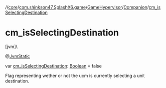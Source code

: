 //[core](../../../../index.md)/[com.shinkson47.SplashX6.game](../../index.md)/[GameHypervisor](../index.md)/[Companion](index.md)/[cm_isSelectingDestination](cm_is-selecting-destination.md)

# cm_isSelectingDestination

[jvm]\

@[JvmStatic](https://kotlinlang.org/api/latest/jvm/stdlib/kotlin.jvm/-jvm-static/index.html)

var [cm_isSelectingDestination](cm_is-selecting-destination.md): [Boolean](https://kotlinlang.org/api/latest/jvm/stdlib/kotlin/-boolean/index.html) = false

Flag representing wether or not the ucm is currently selecting a unit destination.
